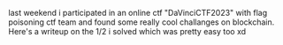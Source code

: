 last weekend i participated in an online ctf "DaVinciCTF2023" with flag poisoning ctf team and found some really cool challanges on blockchain.
Here's a writeup on the 1/2 i solved which was pretty easy too xd





